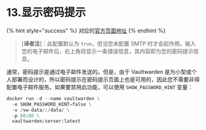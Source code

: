 # 13.显示密码提示

{% hint style="success" %}
对应的[官方页面地址](https://github.com/dani-garcia/vaultwarden/wiki/Password-hint-display)
{% endhint %}

> \[**译者注**]：此配置默认为 `true`，但当您未配置 SMTP 时才会起作用。输入您的电子邮件后，右上角将显示一条错误信息，其内容即为您的密码提示信息。

通常，密码提示是通过电子邮件发送的。但是，由于 Vaultwarden 是为小型或个人部署而设计的，所以密码提示在密码提示页面上也是可用的，因此您不需要非得配置电子邮件服务。如果要禁用此功能，可以使用 `SHOW_PASSWORD_HINT` 变量：

```python
docker run -d --name vaultwarden \
  -e SHOW_PASSWORD_HINT=false \
  -v /vw-data/:/data/ \
  -p 80:80 \
  vaultwarden/server:latest
```
